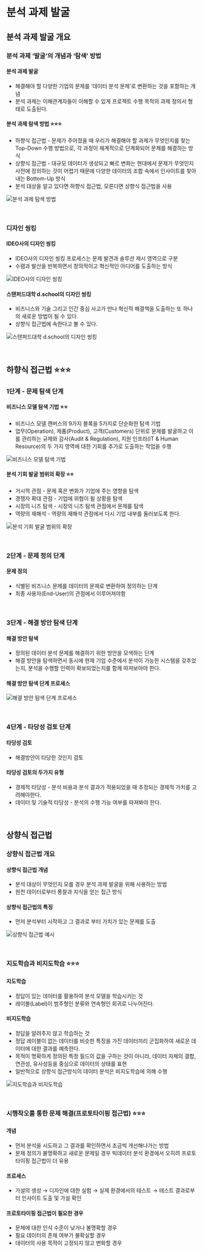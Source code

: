 # 분석 과제 발굴

## 분석 과제 발굴 개요

### 분석 과제 ‘발굴’의 개념과 ‘탐색’ 방법

#### 분석 과제 발굴

- 해결해야 할 다양한 기업의 문제를 ‘데이터 분석 문제’로 변환하는 것을 포함하는 개념
- 분석 과제는 이해관계자들이 이해할 수 있게 프로젝트 수행 목적의 과제 정의서 형태로 도출된다.

#### 분석 과제 탐색 방법 ⭐️⭐️⭐️

- 하향식 접근법 - 문제가 주어졌을 때 우리가 해결해야 할 과제가 무엇인지를 찾는 Top-Down 수행 방법으로, 각 과정이 체계적으로 단계화되어 문제를 해결하는 방식
- 상향식 접근법 - 대규모 데이터가 생성되고 빠르 변화는 현대에서 문제가 무엇인지 사전에 정의하는 것이 어렵기 때문에 다양한 데이터의 조합 속에서 인사이트를 찾아내는 Bottom-Up 방식
- 분석 대상을 알고 있다면 하향식 접근법, 모른다면 상향식 접근법을 사용

![분석 과제 탐색 방법](https://github.com/DainoJung/docusaurus_blog/assets/117745618/6e7c03a2-c7ed-45af-9602-16dc395d5b68)

<br/>

### 디자인 씽킹

#### IDEO사의 디자인 씽킹

- IDEO사의 디자인 씽킹 프로세스는 문제 발견과 솔루션 제시 영역으로 구분
- 수렴과 발산을 반복하면서 창의적이고 혁신적인 아디어를 도출하는 방식

![IDEO사의 디자인 씽킹](https://github.com/DainoJung/docusaurus_blog/assets/117745618/11d1df55-441e-4724-869d-4aa4e6572b4d)

#### 스탠퍼드대학 d.school의 디자인 씽킹

- 비즈니스와 기술 그리고 인간 중심 사고가 만나 혁신적 해결책을 도출하는 또 하나의 새로운 방법이 될 수 있다.
- 상향식 접근법에 속한다고 볼 수 있다.

![스탠퍼드대학 d.school의 디자인 씽킹](https://github.com/DainoJung/docusaurus_blog/assets/117745618/4fc944e8-a7e5-4eef-8951-47f3a0598bc8)

<br/>

## 하향식 접근법 ⭐️⭐️⭐️

### 1단계 - 문제 탐색 단계

#### 비즈니스 모델 탐색 기법 ⭐️⭐️

- 비즈니스 모델 캔버스의 9가지 블록을 5가지로 단순화한 탐색 기법
- 업무(Operation), 제품(Product), 고객(Customers) 단위로 문제를 발굴하고 이를 관리하는 규제와 감사(Audit & Regulation), 지원 인프라(IT & Human Resource)의 두 가지 영역에 대한 기회를 추가로 도출하는 작업을 수행

![비즈니스 모델 탐색 기법](https://github.com/DainoJung/docusaurus_blog/assets/117745618/ae87151b-1842-4560-8f68-763efc24576f)

#### 분석 기회 발굴 범위의 확장 ⭐️⭐️

- 거시적 관점 - 문제 혹은 변화가 기업에 주는 영향을 탐색
- 경쟁자 확대 관점 - 기업에 위협이 될 상황을 탐색
- 시장의 니즈 탐색 - 시장의 니즈 탐색 관점에서 문제를 탐색
- 역량의 재해석 - 역량의 재해석 관점에서 다시 기업 내부를 둘러보도록 한다.

![분석 기회 발굴 범위의 확장](https://github.com/DainoJung/docusaurus_blog/assets/117745618/fd4ee8a1-a762-46d1-bb17-ef54f20df5eb)

<br/>

### 2단계 - 문제 정의 단계

#### 문제 정의

- 식별된 비즈니스 문제를 데이터의 문제로 변환하여 정의하는 단계
- 최종 사용자(End-User)의 관점에서 이루어져야함

<br/>

### 3단계 - 해결 방안 탐색 단계

#### 해결 방안 탐색

- 정의된 데이터 분석 문제를 해결하기 위한 방안을 모색하는 단계
- 해결 방안을 탐색하면서 동시에 현재 기업 수준에서 분석이 가능한 시스템을 갖추었는지, 분석을 수행할 인력이 확보되었는지를 함께 따져보아야 한다.

#### 해결 방안 탐색 단계 프로세스

![해결 방안 탐색 단계 프로세스](https://github.com/DainoJung/docusaurus_blog/assets/117745618/c95a5490-358b-46d7-bf9e-aec52a0013fb)

<br/>

### 4단계 - 타당성 검토 단계

#### 타당성 검토

- 해결방안이 타당한 것인지 검토

#### 타당성 검토의 두가지 유형

- 경제적 타당성 - 분석 비용과 분석 결과가 적용되었을 때 추정되는 경제적 가치를 고려해야한다.
- 데이터 및 기술적 타당성 - 분석의 수행 가능 여부를 따져봐야 한다.

<br/>

## 상향식 접근법

### 상향식 접근법 개요

#### 상향식 접근법 개념

- 분석 대상이 무엇인지 모를 경우 분석 과제 발굴을 위해 사용하는 방법
- 원천 데이터로부터 통찰과 지식을 얻는 접근 방식

#### 상향식 접근법의 특징

- 먼저 분석부터 시작하고 그 결과로 부터 가치가 있는 문제를 도출

![상향식 접근법 예시](https://github.com/DainoJung/docusaurus_blog/assets/117745618/205f0836-5618-4eaa-b8ef-85b989f2def7)

<br/>

### 지도학습과 비지도학습 ⭐️⭐️⭐️

#### 지도학습

- 정답이 있는 데이터를 활용하여 분석 모델을 학습시키는 것
- 레이블(Label)이 범주형인 분류와 연속형인 회귀로 나누어진다.

#### 비지도학습

- 정답을 알려주지 않고 학습하는 것
- 정답 레이블이 없는 데이터를 비슷한 특징을 가진 데이터끼리 군집화하여 새로운 데이터에 대한 결과를 예측한다.
- 목적이 명확하게 정의된 특정 필드의 값을 구하는 것이 아니라, 데이터 자체의 결합, 연관성, 유사성등을 중심으로 데이터의 상태를 표현
- 일반적으로 상향식 접근방식의 데이터 분석은 비지도학습에 의해 수행

![지도학습과 비지도학습](https://github.com/DainoJung/docusaurus_blog/assets/117745618/525075ef-9808-4536-9cb0-8d4a65200757)

<br/>

### 시행착오를 통한 문제 해결(프로토타이핑 접근법) ⭐️⭐️⭐️

#### 개념

- 먼저 분석을 시도하고 그 결과를 확인하면서 조금씩 개선해나가는 방법
- 문제 정의가 불명확하고 새로운 문제일 경우 빅데이터 분석 환경에서 오히려 프로토타이핑 접근법이 더 유용

#### 프로세스

- 가설의 생성 → 디자인에 대한 실험 → 실제 환경에서의 테스트 → 테스트 결과로부터 인사이트 도출 및 가설 확인

#### 프로토타이핑 접근법이 필요한 경우

- 문제에 대한 인식 수준이 낮거나 불명확할 경우
- 필요 데이터의 존재 여부가 불확실할 경우
- 데이터의 사용 목적이 고정되지 않고 변화할 경우